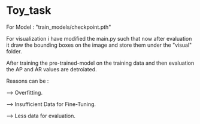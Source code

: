 # Toy_task

For Model : "train_models/checkpoint.pth"

For visualization i have modified the main.py such that now after evaluation it draw the bounding boxes on the image and store them under the "visual" folder.

After training the pre-trained-model on the training data and then evaluation the AP and AR values are detroiated.

Reasons can be :

--> Overfitting.

--> Insufficient Data for Fine-Tuning.

--> Less data for evaluation.

